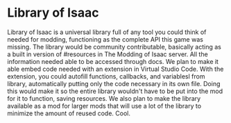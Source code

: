 # Library of Isaac

Library of Isaac is a universal library full of any tool you could think of needed for modding, functioning as the complete API this game was missing. The library would be community contributable, basically acting as a built in version of #resources in The Modding of Isaac server. All the information needed able to be accessed through docs. We plan to make it able embed code needed with an extension in Virtual Studio Code. With the extension, you could autofill functions, callbacks, and variablesl from library, automatically putting only the code necessary in its own file. Doing this would make it so the entire library wouldn't have to be put into the mod for it to function, saving resources. We also plan to make the library available as a mod for larger mods that will use a lot of the library to minimize the amount of reused code.
Cool.